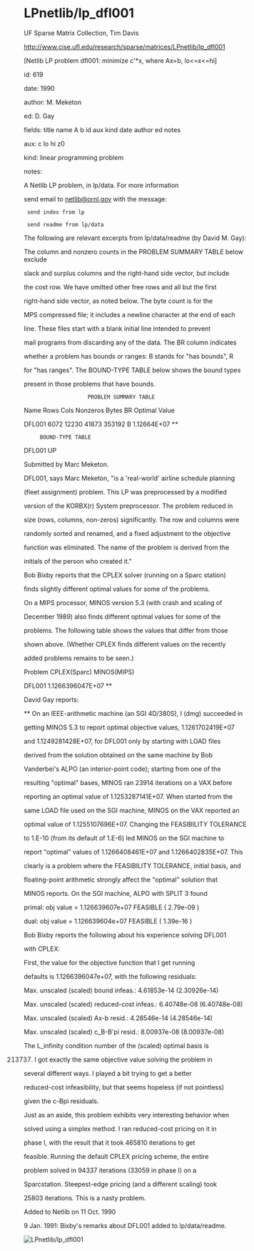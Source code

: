 # LPnetlib/lp_dfl001

 UF Sparse Matrix Collection, Tim Davis

 http://www.cise.ufl.edu/research/sparse/matrices/LPnetlib/lp_dfl001

 [Netlib LP problem dfl001: minimize c'*x, where Ax=b, lo<=x<=hi]

 id: 619

 date: 1990

 author: M. Meketon

 ed: D. Gay

 fields: title name A b id aux kind date author ed notes

 aux: c lo hi z0

 kind: linear programming problem

 notes:

 A Netlib LP problem, in lp/data.  For more information                    

 send email to netlib@ornl.gov with the message:                           

                                                                           

 	 send index from lp                                                      

 	 send readme from lp/data                                                

                                                                           

 The following are relevant excerpts from lp/data/readme (by David M. Gay):

                                                                           

 The column and nonzero counts in the PROBLEM SUMMARY TABLE below exclude  

 slack and surplus columns and the right-hand side vector, but include     

 the cost row.  We have omitted other free rows and all but the first      

 right-hand side vector, as noted below.  The byte count is for the        

 MPS compressed file; it includes a newline character at the end of each   

 line.  These files start with a blank initial line intended to prevent    

 mail programs from discarding any of the data.  The BR column indicates   

 whether a problem has bounds or ranges:  B stands for "has bounds", R     

 for "has ranges".  The BOUND-TYPE TABLE below shows the bound types       

 present in those problems that have bounds.                               

                                                                           

                        PROBLEM SUMMARY TABLE                              

                                                                           

 Name       Rows   Cols   Nonzeros    Bytes  BR      Optimal Value         

 DFL001     6072  12230    41873     353192  B     1.12664E+07 **          

                                                                           

         BOUND-TYPE TABLE                                                  

 DFL001     UP                                                             

                                                                           

 Submitted by Marc Meketon.                                                

                                                                           

 DFL001, says Marc Meketon, "is a 'real-world' airline schedule planning   

 (fleet assignment) problem.  This LP was preprocessed by a modified       

 version of the KORBX(r) System preprocessor.  The problem reduced in      

 size (rows, columns, non-zeros) significantly.  The row and columns were  

 randomly sorted and renamed, and a fixed adjustment to the objective      

 function was eliminated.  The name of the problem is derived from the     

 initials of the person who created it."                                   

                                                                           

 Bob Bixby reports that the CPLEX solver (running on a Sparc station)      

 finds slightly different optimal values for some of the problems.         

 On a MIPS processor, MINOS version 5.3 (with crash and scaling of         

 December 1989) also finds different optimal values for some of the        

 problems.  The following table shows the values that differ from those    

 shown above.  (Whether CPLEX finds different values on the recently       

 added problems remains to be seen.)                                       

                                                                           

 Problem        CPLEX(Sparc)          MINOS(MIPS)                          

 DFL001       1.1266396047E+07            **                               

                                                                           

 David Gay reports:                                                        

 ** On an IEEE-arithmetic machine (an SGI 4D/380S), I (dmg) succeeded in   

 getting MINOS 5.3 to report optimal objective values, 1.1261702419E+07    

 and 1.1249281428E+07, for DFL001 only by starting with LOAD files         

 derived from the solution obtained on the same machine by Bob             

 Vanderbei's ALPO (an interior-point code); starting from one of the       

 resulting "optimal" bases, MINOS ran 23914 iterations on a VAX before     

 reporting an optimal value of 1.1253287141E+07.  When started from the    

 same LOAD file used on the SGI machine, MINOS on the VAX reported an      

 optimal value of 1.1255107696E+07.  Changing the FEASIBILITY TOLERANCE    

 to 1.E-10 (from its default of 1.E-6) led MINOS on the SGI machine to     

 report "optimal" values of 1.1266408461E+07 and 1.1266402835E+07.  This   

 clearly is a problem where the FEASIBILITY TOLERANCE, initial basis, and  

 floating-point arithmetic strongly affect the "optimal" solution that     

 MINOS reports.  On the SGI machine, ALPO with SPLIT 3 found               

  primal:  obj value =  1.126639607e+07      FEASIBLE   ( 2.79e-09 )       

  dual:    obj value =  1.126639604e+07      FEASIBLE   ( 1.39e-16 )       

                                                                           

 Bob Bixby reports the following about his experience solving DFL001       

 with CPLEX:                                                               

   First, the value for the objective function that I get running          

   defaults is 1.1266396047e+07, with the following residuals:             

                                                                           

   Max. unscaled (scaled) bound        infeas.: 4.61853e-14 (2.30926e-14)  

   Max. unscaled (scaled) reduced-cost infeas.: 6.40748e-08 (6.40748e-08)  

   Max. unscaled (scaled) Ax-b          resid.: 4.28546e-14 (4.28546e-14)  

   Max. unscaled (scaled) c_B-B'pi      resid.: 8.00937e-08 (8.00937e-08)  

                                                                           

   The L_infinity condition number of the (scaled) optimal basis is        

   213737.  I got exactly the same objective value solving the problem in  

   several different ways.  I played a bit trying to get a better          

   reduced-cost infeasibility, but that seems hopeless (if not pointless)  

   given the c-Bpi residuals.                                              

                                                                           

   Just as an aside, this problem exhibits very interesting behavior when  

   solved using a simplex method.  I ran reduced-cost pricing on it in     

   phase I, with the result that it took 465810 iterations to get          

   feasible.  Running the default CPLEX pricing scheme, the entire         

   problem solved in 94337 iterations (33059 in phase I) on a              

   Sparcstation.  Steepest-edge pricing (and a different scaling) took     

   25803 iterations.  This is a nasty problem.                             

                                                                           

                                                                           

 Added to Netlib on  11 Oct. 1990                                          

 9 Jan. 1991: Bixby's remarks about DFL001 added to lp/data/readme.        

                                                                           

![LPnetlib/lp_dfl001](http://yifanhu.net/GALLERY/GRAPHS/GIF_SMALL/LPnetlib@lp_dfl001.gif)
